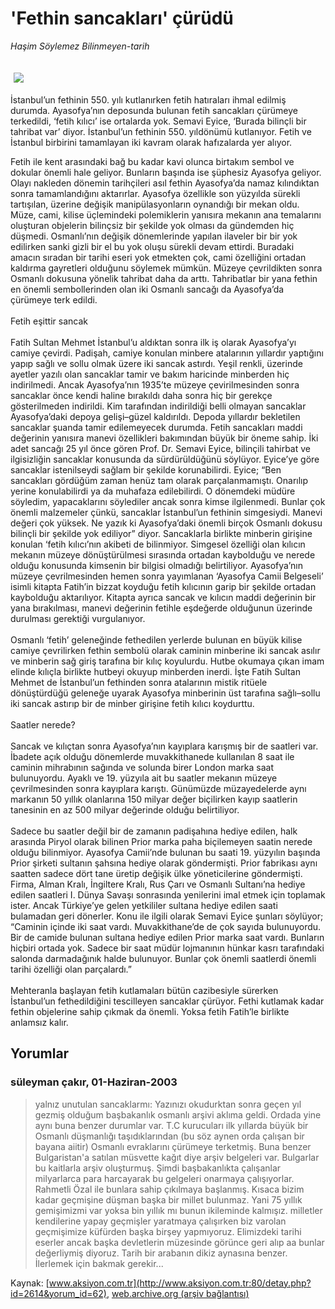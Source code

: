 # 'Fethin sancakları' çürüdü

*Haşim Söylemez Bilinmeyen-tarih*

<div>
 <font>
  <img border="0" height="1" src="/web/20030913123632im_/http://www.aksiyon.com.tr/images/blank.gif"/>
 </font>
 <font class="content">
  <p>
   <img border="0" hspace="5" src="http://web.archive.org/web/20030913123632im_/http://www.aksiyon.com.tr/resim/442/38.jpg" vspace="5"/>
  </p>
 </font>
 <font class="content">
  İstanbul’un fethinin 550. yılı kutlanırken fetih hatıraları ihmal edilmiş durumda. Ayasofya’nın deposunda bulunan fetih sancakları çürümeye terkedildi, ‘fetih kılıcı’ ise ortalarda yok. Semavi Eyice, ‘Burada bilinçli bir tahribat var’ diyor. İstanbul’un fethinin 550. yıldönümü kutlanıyor. Fetih ve İstanbul birbirini tamamlayan iki kavram olarak hafızalarda yer alıyor.
 </font>
 <p>
  <font class="content">
   Fetih ile kent arasındaki bağ bu kadar kavi olunca birtakım sembol ve dokular önemli hale geliyor. Bunların başında ise şüphesiz Ayasofya geliyor. Olayı nakleden dönemin tarihçileri asıl fethin Ayasofya’da namaz kılındıktan sonra tamamlandığını aktarırlar. Ayasofya özellikle son yüzyılda sürekli tartışılan, üzerine değişik manipülasyonların oynandığı bir mekan oldu. Müze, cami, kilise üçlemindeki polemiklerin yanısıra mekanın ana temalarını oluşturan objelerin bilinçsiz bir şekilde yok olması da gündemden hiç düşmedi. Osmanlı’nın değişik dönemlerinde yapılan ilaveler bir bir yok edilirken sanki gizli bir el bu yok oluşu sürekli devam ettirdi. Buradaki amacın sıradan bir tarihi eseri yok etmekten çok, cami özelliğini ortadan kaldırma gayretleri olduğunu söylemek mümkün. Müzeye çevrildikten sonra Osmanlı dokusuna yönelik tahribat daha da arttı. Tahribatlar bir yana fethin en önemli sembollerinden olan iki Osmanlı sancağı da Ayasofya’da çürümeye terk edildi.
   <br/>
   <br/>
   Fetih eşittir sancak
   <br/>
   <br/>
   Fatih Sultan Mehmet İstanbul’u aldıktan sonra ilk iş olarak Ayasofya’yı camiye çevirdi. Padişah, camiye konulan minbere atalarının yıllardır yaptığını yapıp sağlı ve sollu olmak üzere iki sancak astırdı. Yeşil renkli, üzerinde ayetler yazılı olan sancaklar tamir ve bakım haricinde minberden hiç indirilmedi. Ancak Ayasofya’nın 1935’te müzeye çevirilmesinden sonra sancaklar önce kendi haline bırakıldı daha sonra hiç bir gerekçe gösterilmeden indirildi. Kim tarafından indirildiği belli olmayan sancaklar Ayasofya’daki depoya gelişi–güzel kaldırıldı. Depoda yıllardır bekletilen sancaklar şuanda tamir edilemeyecek durumda. Fetih sancakları maddi değerinin yanısıra manevi özellikleri bakımından büyük bir öneme sahip. İki adet sancağı 25 yıl önce gören Prof. Dr. Semavi Eyice, bilinçili tahirbat ve ilgisizliğin sancaklar konusunda da sürdürüldüğünü söylüyor. Eyice’ye göre sancaklar istenilseydi sağlam bir şekilde korunabilirdi. Eyice; “Ben sancakları gördüğüm zaman henüz tam olarak parçalanmamıştı. Onarılıp yerine konulabilirdi ya da muhafaza edilebilirdi. O dönemdeki müdüre söyledim, yapacaklarını söylediler ancak sonra kimse ilgilenmedi. Bunlar çok önemli malzemeler çünkü, sancaklar İstanbul’un fethinin simgesiydi. Manevi değeri çok yüksek. Ne yazık ki Ayasofya’daki önemli birçok Osmanlı dokusu bilinçli bir şekilde yok ediliyor” diyor. Sancaklarla birlikte minberin girişine konulan ‘fetih kılıcı’nın akibeti de bilinmiyor. Simgesel özelliği olan kılıcın mekanın müzeye dönüştürülmesi sırasında ortadan kaybolduğu ve nerede olduğu konusunda kimsenin bir bilgisi olmadığı belirtiliyor. Ayasofya’nın müzeye çevrilmesinden hemen sonra yayımlanan ‘Ayasofya Camii Belgeseli’ isimli kitapta Fatih’in bizzat koyduğu fetih kılıcının garip bir şekilde ortadan kaybolduğu aktarılıyor. Kitapta ayrıca sancak ve kılıcın maddi değerinin bir yana bırakılması, manevi değerinin fetihle eşdeğerde olduğunun üzerinde durulması gerektiği vurgulanıyor.
   <br/>
   <br/>
   Osmanlı ‘fetih’ geleneğinde fethedilen yerlerde bulunan  en büyük kilise camiye çevrilirken fethin sembolü olarak caminin minberine iki sancak asılır ve minberin sağ giriş tarafına bir kılıç koyulurdu. Hutbe okumaya çıkan imam elinde kılıçla birlikte hutbeyi okuyup minberden inerdi. İşte Fatih Sultan Mehmet de İstanbul’un fethinden sonra atalarının mistik ritüele dönüştürdüğü geleneğe uyarak Ayasofya minberinin üst tarafına sağlı–sollu iki sancak astırıp bir de minber girişine fetih kılıcı koydurttu.
   <br/>
   <br/>
   Saatler nerede?
   <br/>
   <br/>
   Sancak ve kılıçtan sonra Ayasofya’nın kayıplara karışmış bir de saatleri var. İbadete açık olduğu dönemlerde muvakkithanede kullanılan 8 saat ile caminin mihrabının sağında ve solunda birer London marka saat bulunuyordu. Ayaklı ve 19. yüzyıla ait bu saatler mekanın müzeye çevrilmesinden sonra kayıplara karıştı. Günümüzde müzayedelerde aynı markanın 50 yıllık olanlarına 150 milyar değer biçilirken kayıp saatlerin tanesinin en az 500 milyar değerinde olduğu belirtiliyor.
   <br/>
   <br/>
   Sadece bu saatler değil bir de zamanın padişahına hediye edilen, halk arasında Piryol olarak bilinen Prior marka paha biçilemeyen saatin nerede olduğu bilinmiyor. Ayasofya Camii’nde bulunan bu saati 19. yüzyılın başında Prior şirketi sultanın şahsına hediye olarak göndermişti. Prior fabrikası aynı saatten sadece dört tane üretip değişik ülke yöneticilerine göndermişti. Firma, Alman Kralı, İngiltere Kralı, Rus Çarı ve Osmanlı Sultanı’na hediye edilen saatleri I. Dünya Savaşı sonrasında yenilerini imal etmek için toplamak ister. Ancak Türkiye’ye gelen yetkililer sultana hediye edilen saati bulamadan geri dönerler. Konu ile ilgili olarak Semavi Eyice şunları söylüyor; “Caminin içinde iki saat vardı. Muvakkithane’de de çok sayıda bulunuyordu. Bir de camide bulunan sultana hediye edilen Prior marka saat vardı. Bunların hiçbiri ortada yok. Sadece bir saat müdür lojmanının hünkar kasrı tarafındaki salonda darmadağınık halde bulunuyor. Bunlar çok önemli saatlerdi önemli tarihi özelliği olan parçalardı.”
   <br/>
   <br/>
   Mehteranla başlayan fetih kutlamaları bütün cazibesiyle sürerken İstanbul’un fethedildiğini tescilleyen sancaklar çürüyor. Fethi kutlamak kadar fethin objelerine sahip çıkmak da önemli. Yoksa fetih Fatih’le birlikte anlamsız kalır.
   <br/>
  </font>
 </p>
</div>


## Yorumlar

### süleyman çakır, 01-Haziran-2003
> yalnız unutulan sancaklarmı: 
> Yazınızı okudurktan sonra geçen yıl gezmiş olduğum başbakanlık osmanlı arşivi aklıma geldi. Ordada yine aynı buna benzer durumlar var. T.C kurucuları ilk yıllarda büyük bir Osmanlı düşmanlığı taşıdıklarından (bu söz aynen orda çalışan bir bayana aiitir) Osmanlı evraklarını çürümeye terketmiş. Buna benzer Bulgaristan'a satılan müsvette kağıt diye arşiv belgeleri var. Bulgarlar bu kaitlarla arşiv oluşturmuş. Şimdi başbakanlıkta çalışanlar milyarlarca para harcayarak bu gelgeleri onarmaya çalışıyorlar. Rahmetli Özal ile bunlara sahip çıkılmaya başlanmış. Kısaca bizim kadar geçmişine düşman başka bir millet bulunmaz. Yani 75 yıllık gemişimizmi var yoksa bin yıllık mı bunun ikileminde kalmışız. milletler kendilerine yapay geçmişler yaratmaya çalışırken biz varolan geçmişimize küfürden başka birşey yapmıyoruz. Elimizdeki tarihi eserler ancak başka devletlerin müzesinde görünce geri alıp aa bunlar değerliymiş diyoruz. Tarih bir arabanın dikiz aynasına benzer. İlerlemek için bakmak gerekir...

Kaynak: [www.aksiyon.com.tr](http://www.aksiyon.com.tr:80/detay.php?id=2614&yorum_id=62), [web.archive.org (arşiv bağlantısı)](http://web.archive.org/web/20030913123632/http://www.aksiyon.com.tr:80/detay.php?id=2614&yorum_id=62)
